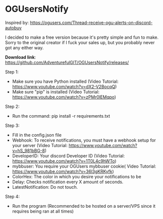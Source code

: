 # OGUsersNotify

Inspired by: https://ogusers.com/Thread-receive-ogu-alerts-on-discord-autobuy

I decided to make a free version because it's pretty simple and fun to make.
Sorry to the original creator if I fuck your sales up, but you probably never got any either way.

__Download link__: https://github.com/AdventurefulGIT/OGUsersNotify/releases/

Step 1:
- Make sure you have Python installed (Video Tutorial: https://www.youtube.com/watch?v=dX2-V2BocqQ)
- Make sure "pip" is installed (Video Tutorial: https://www.youtube.com/watch?v=zPMr0lEMqpo)

Step 2:
- Run the command: pip install -r requirements.txt

Step 3:
- Fill in the config.json file
- Webhook: To receive notifications, you must have a webhook setup for your server (Video Tutorial: https://www.youtube.com/watch?v=hS_981bBG-8)
- DeveloperID: Your discord Developer ID (Video Tutorial: https://www.youtube.com/watch?v=1T0L4c9hWTo)
- mybbuser: You require your OGUsers mybbuser cookie( Video Tutorial: https://www.youtube.com/watch?v=36l3gKRKyfk)
- ColorHex: The color in which you desire your notifications to be
- Delay: Checks notification every X amount of seconds.
- LatestNotification: Do not touch.

Step 4:
- Run the program (Recommended to be hosted on a server/VPS since it requires being ran at all times)
